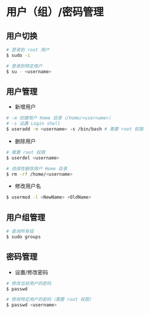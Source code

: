 # 用户（组）/密码管理

## 用户切换

```bash
# 登录到 root 用户
$ sudo -i

# 登录到特定用户
$ su - <username>
```

## 用户管理

* 新增用户

```bash
# -m 创建用户 Home 目录（/home/<username>）
# -s 设置 Login shell
$ useradd -m <username> -s /bin/bash # 需要 root 权限
```

* 删除用户

```bash
# 需要 root 权限
$ userdel <username>

# 选择性删除用户 Home 目录
$ rm -rf /home/<username>
```

* 修改用户名

```bash
$ usermod -l <NewName> <OldName>
```

## 用户组管理

```bash
# 查询所有组
$ sudo groups
```

## 密码管理

* 设置/修改密码

```bash
# 修改当前用户的密码
$ passwd

# 修改特定用户的密码（需要 root 权限）
$ passwd <username>
```